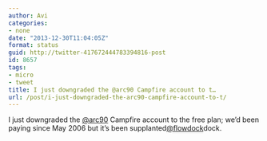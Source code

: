 ```yaml
---
author: Avi
categories:
- none
date: "2013-12-30T11:04:05Z"
format: status
guid: http://twitter-417672444783394816-post
id: 8657
tags:
- micro
- tweet
title: I just downgraded the @arc90 Campfire account to t…
url: /post/i-just-downgraded-the-arc90-campfire-account-to-t/
---
```

I just downgraded the [@arc90](http://twitter.com/arc90) Campfire account to the free plan; we’d been paying since May 2006 but it’s been supplanted[@flowdock](http://twitter.com/flowdock)dock.